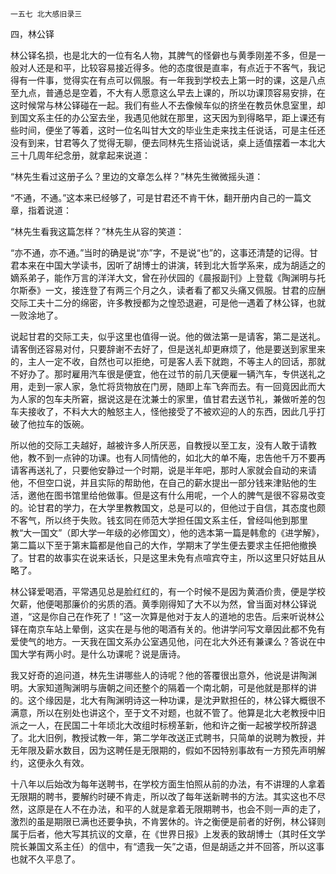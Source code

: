     一五七 北大感旧录三 

   四，林公铎

   林公铎名损，也是北大的一位有名人物，其脾气的怪僻也与黄季刚差不多，但是一般对人还是和平，比较容易接近得多。他的态度很是直率，有点近于不客气，我记得有一件事，觉得实在有点可以佩服。有一年我到学校去上第一时的课，这是八点至九点，普通总是空着，不大有人愿意这么早去上课的，所以功课顶容易安排，在这时候常与林公铎碰在一起。我们有些人不去像候车似的挤坐在教员休息室里，却到国文系主任的办公室去坐，我遇见他就在那里，这天因为到得略早，距上课还有些时间，便坐了等着，这时一位名叫甘大文的毕业生走来找主任说话，可是主任还没有到来，甘君等久了觉得无聊，便去同林先生搭讪说话，桌上适值摆着一本北大三十几周年纪念册，就拿起来说道：

   “林先生看过这册子么？里边的文章怎么样？”林先生微微摇头道：

   “不通，不通。”这本来已经够了，可是甘君还不肯干休，翻开册内自己的一篇文章，指着说道：

   “林先生看我这篇怎样？”林先生从容的笑道：

   “亦不通，亦不通。”当时的确是说“亦”字，不是说“也”的，这事还清楚的记得。甘君本来在中国大学读书，因听了胡博士的讲演，转到北大哲学系来，成为胡适之的嫡系弟子，能作万言的洋洋大文，曾在孙伏园的《晨报副刊》上登载《陶渊明与托尔斯泰》一文，接连登了有两三个月之久，读者看了都又头痛又佩服。甘君的应酬交际工夫十二分的绵密，许多教授都为之惶恐退避，可是他一遇着了林公铎，也就一败涂地了。

   说起甘君的交际工夫，似乎这里也值得一说。他的做法第一是请客，第二是送礼。请客倒还容易对付，只要辞谢不去好了，但是送礼却更麻烦了，他是要送到家里来的，主人一定不收，自然也可以拒绝，可是客人丢下就跑，不等主人的回话，那就不好办了。那时雇用汽车很是便宜，他在过节的前几天便雇一辆汽车，专供送礼之用，走到一家人家，急忙将货物放在门房，随即上车飞奔而去。有一回竟因此而大为人家的包车夫所窘，据说这是在沈兼士的家里，值甘君去送节礼，兼做听差的包车夫接收了，不料大大的触怒主人，怪他接受了不被欢迎的人的东西，因此几乎打破了他拉车的饭碗。

   所以他的交际工夫越好，越被许多人所厌恶，自教授以至工友，没有人敢于请教他，教不到一点钟的功课。也有人同情他的，如北大的单不庵，忠告他千万不要再请客再送礼了，只要他安静过一个时期，说是半年吧，那时人家就会自动的来请他，不但空口说，并且实际的帮助他，在自己的薪水提出一部分钱来津贴他的生活，邀他在图书馆里给他做事。但是这有什么用呢，一个人的脾气是很不容易改变的。论甘君的学力，在大学里教教国文，总是可以的，但他过于自信，其态度也颇不客气，所以终于失败。钱玄同在师范大学担任国文系主任，曾经叫他到那里教“大一国文”（即大学一年级的必修国文），他的选本第一篇是韩愈的《进学解》，第二篇以下至于第末篇都是他自己的大作，学期末了学生便去要求主任把他撤换了。甘君的故事实在说来话长，只是这里未免有点喧宾夺主，所以这里只好姑且从略了。

   林公铎爱喝酒，平常遇见总是脸红红的，有一个时候不是因为黄酒价贵，便是学校欠薪，他便喝那廉价的劣质的酒。黄季刚得知了大不以为然，曾当面对林公铎说道，“这是你自己在作死了！”这一次算是他对于友人的道地的忠告。后来听说林公铎在南京车站上晕倒，这实在是与他的喝酒有关的。他讲学问写文章因此都不免有爱使气的地方。一天我在国文系办公室遇见他，问在北大外还有兼课么？答说在中国大学有两小时。是什么功课呢？说是唐诗。

   我又好奇的追问道，林先生讲哪些人的诗呢？他的答覆很出意外，他说是讲陶渊明。大家知道陶渊明与唐朝之间还整个的隔着一个南北朝，可是他就是那样的讲的。这个缘因是，北大有陶渊明诗这一种功课，是沈尹默担任的，林公铎大概很不满意，所以在别处也讲这个，至于文不对题，也就不管了。他算是北大老教授中旧派之一人，在民国二十年顷北大改组时标榜革新，他和许之衡一起被学校所辞退了。北大旧例，教授试教一年，第二学年改送正式聘书，只简单的说聘为教授，并无年限及薪水数目，因为这聘任是无限期的，假如不因特别事故有一方预先声明解约，这便永久有效。

   十八年以后始改为每年送聘书，在学校方面生怕照从前的办法，有不讲理的人拿着无限期的聘书，要解约时硬不肯走，所以改了每年送新聘书的方法。其实这也不尽然，这原是在人不在办法，和平的人就是拿着无限期聘书，也会不则一声的走了，激烈的虽是期限已满也还要争执，不肯罢休的。许之衡便是前者的好例，林公铎则属于后者，他大写其抗议的文章，在《世界日报》上发表的致胡博士（其时任文学院长兼国文系主任）的信中，有“遗我一矢”之语，但是胡适之并不回答，所以这事也就不久平息了。

